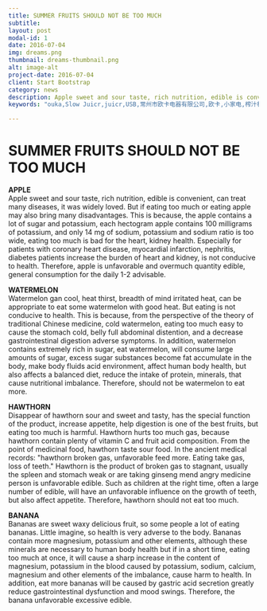 ```yaml
---
title: SUMMER FRUITS SHOULD NOT BE TOO MUCH
subtitle:
layout: post
modal-id: 1
date: 2016-07-04
img: dreams.png
thumbnail: dreams-thumbnail.png
alt: image-alt
project-date: 2016-07-04
client: Start Bootstrap
category: news
description: Apple sweet and sour taste, rich nutrition, edible is convenient, can treat many diseases, it was widely loved. But if eating too much or eating apple may also bring many disadvantages.
keywords: "ouka,Slow Juicr,juicr,USB,常州市欧卡电器有限公司,欧卡,小家电,榨汁机,慢磨机,原汁机"

---
```

# SUMMER FRUITS SHOULD NOT BE TOO MUCH #

**APPLE**  
Apple sweet and sour taste, rich nutrition, edible is convenient, can treat many diseases, it was widely loved. But if eating too much or eating apple may also bring many disadvantages. This is because, the apple contains a lot of sugar and potassium, each hectogram apple contains 100 milligrams of potassium, and only 14 mg of sodium, potassium and sodium ratio is too wide, eating too much is bad for the heart, kidney health. Especially for patients with coronary heart disease, myocardial infarction, nephritis, diabetes patients increase the burden of heart and kidney, is not conducive to health. Therefore, apple is unfavorable and overmuch quantity edible, general consumption for the daily 1-2 advisable.

**WATERMELON**   
Watermelon gan cool, heat thirst, breadth of mind irritated heat, can be appropriate to eat some watermelon with good heat. But eating is not conducive to health. This is because, from the perspective of the theory of traditional Chinese medicine, cold watermelon, eating too much easy to cause the stomach cold, belly full abdominal distention, and a decrease gastrointestinal digestion adverse symptoms. In addition, watermelon contains extremely rich in sugar, eat watermelon, will consume large amounts of sugar, excess sugar substances become fat accumulate in the body, make body fluids acid environment, affect human body health, but also affects a balanced diet, reduce the intake of protein, minerals, that cause nutritional imbalance. Therefore, should not be watermelon to eat more.

**HAWTHORN**   
Disappear of hawthorn sour and sweet and tasty, has the special function of the product, increase appetite, help digestion is one of the best fruits, but eating too much is harmful. Hawthorn hurts too much gas, because hawthorn contain plenty of vitamin C and fruit acid composition. From the point of medicinal food, hawthorn taste sour food. In the ancient medical records: "hawthorn broken gas, unfavorable feed more. Eating take gas, loss of teeth." Hawthorn is the product of broken gas to stagnant, usually the spleen and stomach weak or are taking ginseng mend angry medicine person is unfavorable edible. Such as children at the right time, often a large number of edible, will have an unfavorable influence on the growth of teeth, but also affect appetite. Therefore, hawthorn should not eat too much.

**BANANA**  
Bananas are sweet waxy delicious fruit, so some people a lot of eating bananas. Little imagine, so health is very adverse to the body. Bananas contain more magnesium, potassium and other elements, although these minerals are necessary to human body health but if in a short time, eating too much at once, it will cause a sharp increase in the content of magnesium, potassium in the blood caused by potassium, sodium, calcium, magnesium and other elements of the imbalance, cause harm to health. In addition, eat more bananas will be caused by gastric acid secretion greatly reduce gastrointestinal dysfunction and mood swings. Therefore, the banana unfavorable excessive edible.
